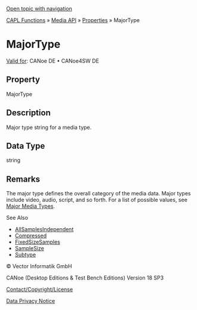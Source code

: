 [Open topic with navigation](../../../../../CANoeDEFamily.htm#Topics/CAPLFunctions/Media/Properties/CAPLfunctionMajorType.md)

[CAPL Functions](../../CAPLfunctions.md) » [Media API](../CAPLfunctionsMediaOverview.md) » [Properties](../CAPLfunctionsMediaProperties.md) » MajorType

# MajorType

[Valid for](../../../Shared/FeatureAvailability.md):  CANoe DE • CANoe4SW DE

## Property

MajorType

## Description

Major type string for a media type.

## Data Type

string

## Remarks

The major type defines the overall category of the media data. Major types include video, audio, script, and so forth. For a list of possible values, see [Major Media Types](../CAPLfunctionsMediaMajorMediaTypesSubtypes.md).

See Also

- [AllSamplesIndependent](CAPLfunctionAllSamplesIndependent.md#aanchor1334)
- [Compressed](CAPLfunctionCompressed.md#aanchor22508)
- [FixedSizeSamples](CAPLfunctionFixedSizeSamples.md#aanchor27431)
- [SampleSize](CAPLfunctionSampleSize.md#aanchor13699)
- [Subtype](CAPLfunctionSubType.md#aanchor20044)

© Vector Informatik GmbH

CANoe (Desktop Editions & Test Bench Editions) Version 18 SP3

[Contact/Copyright/License](../../../Shared/ContactCopyrightLicense.md)

[Data Privacy Notice](https://www.vector.com/int/en/company/get-info/privacy-policy/)